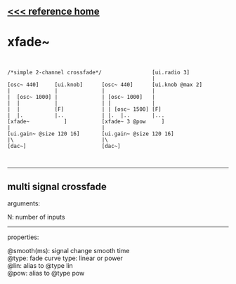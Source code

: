 [<<< reference home](ceammc_lib.md)
---

# xfade~

```


/*simple 2-channel crossfade*/                [ui.radio 3]
                                              |
[osc~ 440]     [ui.knob]      [osc~ 440]      [ui.knob @max 2]
|              |              |               |
|  [osc~ 1000] |              | [osc~ 1000]   |
|  |           |              | |             |
|  |           [F]            | | [osc~ 1500] [F]
|  |.          |..            | |.  |..       |...
[xfade~           ]           [xfade~ 3 @pow     ]
|                             |
[ui.gain~ @size 120 16]       [ui.gain~ @size 120 16]
|\                            |\
[dac~]                        [dac~]

            
```
---
multi signal crossfade
---
arguments:

N: number of inputs<br>

---
properties:

@smooth(ms): 
            signal change smooth time<br>
@type: fade curve type:
            linear or power<br>
@lin: alias to @type lin<br>
@pow: alias to @type pow<br>

